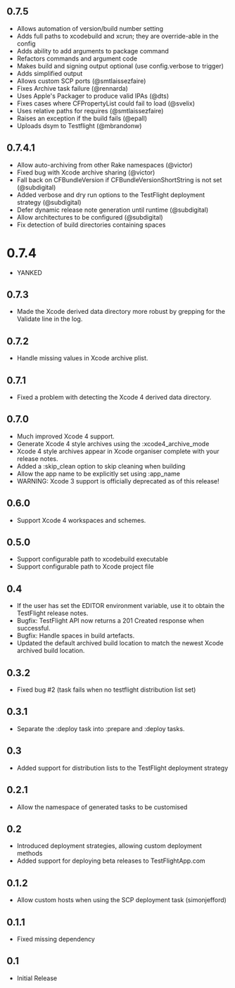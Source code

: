 ## 0.7.5
* Allows automation of version/build number setting
* Adds full paths to xcodebuild and xcrun; they are override-able in the config
* Adds ability to add arguments to package command
* Refactors commands and argument code
* Makes build and signing output optional (use config.verbose to trigger) 
* Adds simplified output
* Allows custom SCP ports (@smtlaissezfaire)
* Fixes Archive task failure (@rennarda)
* Uses Apple's Packager to produce valid IPAs (@dts)
* Fixes cases where CFPropertyList could fail to load (@svelix)
* Uses relative paths for requires (@smtlaissezfaire)
* Raises an exception if the build fails (@epall)
* Uploads dsym to Testflight (@mbrandonw)


## 0.7.4.1
* Allow auto-archiving from other Rake namespaces (@victor)
* Fixed bug with Xcode archive sharing (@victor)
* Fall back on CFBundleVersion if CFBundleVersionShortString is not set (@subdigital)
* Added verbose and dry run options to the TestFlight deployment strategy (@subdigital)
* Defer dynamic release note generation until runtime (@subdigital)
* Allow architectures to be configured (@subdigital)
* Fix detection of build directories containing spaces

# 0.7.4
* YANKED

## 0.7.3
* Made the Xcode derived data directory more robust by grepping for the Validate line in the log.

## 0.7.2
* Handle missing values in Xcode archive plist.

## 0.7.1
* Fixed a problem with detecting the Xcode 4 derived data directory.

## 0.7.0
* Much improved Xcode 4 support.
* Generate Xcode 4 style archives using the :xcode4_archive_mode
* Xcode 4 style archives appear in Xcode organiser complete with your release notes.
* Added a :skip_clean option to skip cleaning when building
* Allow the app name to be explicitly set using :app_name
* WARNING: Xcode 3 support is officially deprecated as of this release!

## 0.6.0
* Support Xcode 4 workspaces and schemes.

## 0.5.0
* Support configurable path to xcodebuild executable
* Support configurable path to Xcode project file

## 0.4
* If the user has set the EDITOR environment variable, use it to obtain the TestFlight release notes.
* Bugfix: TestFlight API now returns a 201 Created response when successful.
* Bugfix: Handle spaces in build artefacts.
* Updated the default archived build location to match the newest Xcode archived build location.

## 0.3.2
* Fixed bug #2 (task fails when no testflight distribution list set)

## 0.3.1
* Separate the :deploy task into :prepare and :deploy tasks.

## 0.3
* Added support for distribution lists to the TestFlight deployment strategy

## 0.2.1
* Allow the namespace of generated tasks to be customised

## 0.2
* Introduced deployment strategies, allowing custom deployment methods
* Added support for deploying beta releases to TestFlightApp.com

## 0.1.2

* Allow custom hosts when using the SCP deployment task (simonjefford)

## 0.1.1
* Fixed missing dependency

## 0.1
* Initial Release
